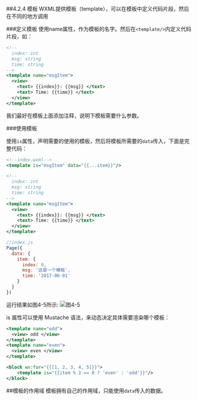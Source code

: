 ##4.2.4 模板
WXML提供模板（template），可以在模板中定义代码片段，然后在不同的地方调用

###定义模板
使用name属性，作为模板的名字。然后在`<template/>`内定义代码片段，如：
```xml
<!--
  index: int
  msg: string
  time: string
-->
<template name="msgItem">
  <view>
    <text> {{index}}: {{msg}} </text>
    <text> Time: {{time}} </text>
  </view>
</template>
```
我们最好在模板上面添加注释，说明下模板需要什么参数。

###使用模板

使用`is`属性，声明需要的使用的模板，然后将模板所需要的`data`传入，下面是完整代码：
```xml
<!--index.wxml-->
<template is="msgItem" data="{{...item}}"/>

<!--
  index: int
  msg: string
  time: string
-->
<template name="msgItem">
  <view>
    <text> {{index}}: {{msg}} </text>
    <text> Time: {{time}} </text>
  </view>
</template>
```
```js
//index.js
Page({
  data: {
    item: {
      index: 0,
      msg: '这是一个模板',
      time: '2017-06-01'
    }
  }
})
```
运行结果如图4-5所示:
![](/assets/图4-5.png)图4-5 

is 属性可以使用 Mustache 语法，来动态决定具体需要渲染哪个模板：
```xml
<template name="odd">
  <view> odd </view>
</template>
<template name="even">
  <view> even </view>
</template>

<block wx:for="{{[1, 2, 3, 4, 5]}}">
    <template is="{{item % 2 == 0 ? 'even' : 'odd'}}"/>
</block>
```

##模板的作用域
模板拥有自己的作用域，只能使用`data`传入的数据。